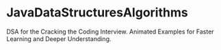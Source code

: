 # JavaDataStructuresAlgorithms
DSA for the Cracking the Coding Interview. Animated Examples for Faster Learning and Deeper Understanding.

